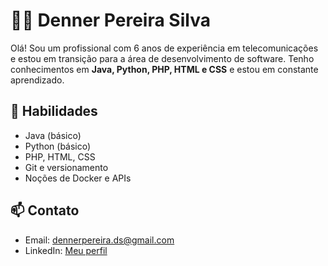 # 👨‍💻 Denner Pereira Silva

Olá! Sou um profissional com 6 anos de experiência em telecomunicações e estou em transição para a área de desenvolvimento de software. Tenho conhecimentos em **Java, Python, PHP, HTML e CSS** e estou em constante aprendizado.

## 🚀 Habilidades
- Java (básico)
- Python (básico)
- PHP, HTML, CSS
- Git e versionamento
- Noções de Docker e APIs



## 📫 Contato
- Email: dennerpereira.ds@gmail.com
- LinkedIn: [Meu perfil](https://www.linkedin.com/in/denner-pereira-silva-0a80b915b)
